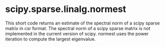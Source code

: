 # scipy.sparse.linalg.normest
This short code returns an estimate of the spectral norm of a scipy sparse matrix in csr format.
The spectral norm of a scipy sparse matrix is not implemented in the current version of scipy.
normest uses the power iteration to compute the largest eigenvalue.
